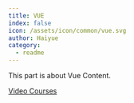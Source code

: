 ```yaml
---
title: VUE
index: false
icon: /assets/icon/common/vue.svg
author: Haiyue
category:
  - readme
---
```

This part is about Vue Content.

[Video Courses](https://www.youtube.com/watch?v=Jba6ve_xh24&list=PLmOn9nNkQxJEARHuEpVayY6ppiNlkvrnb&index=64)